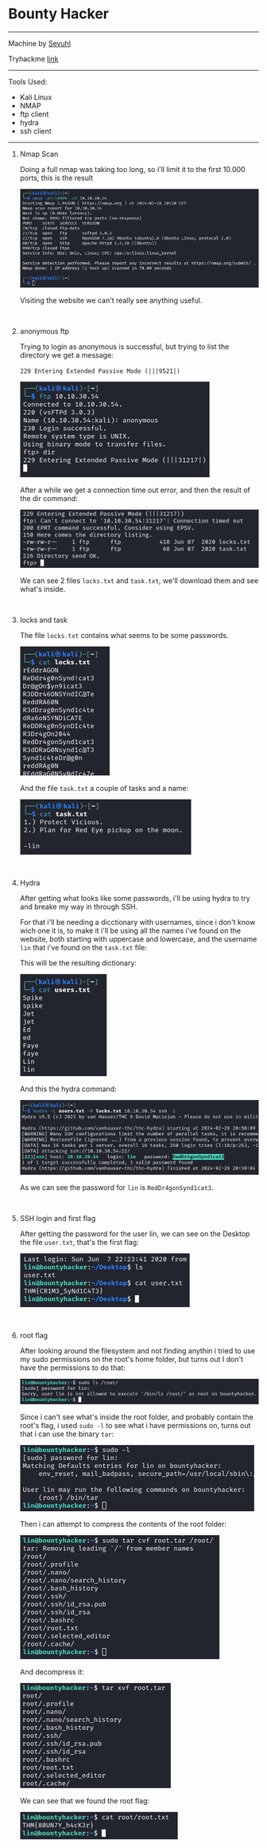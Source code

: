 # Bounty Hacker

---

Machine by [Sevuhl](https://tryhackme.com/p/Sevuhl)

Tryhackme [link](https://tryhackme.com/room/cowboyhacker)

---

Tools Used:

- Kali Linux
- NMAP
- ftp client
- hydra
- ssh client


---

1.  Nmap Scan

    Doing a full nmap was taking too long, so i'll limit it to the first 10.000 ports, this is the result

    ![](img/bountyhacker01.png)

    Visiting the website we can't really see anything useful.

<br>

2.  anonymous ftp
   
    Trying to login as anonymous is successful, but trying to list the directory we get a message:

    `229 Entering Extended Passive Mode (|||9521|)`

    ![](img/bountyhacker02.png)

    After a while we get a connection time out error, and then the result of the dir command:

    ![](img/bountyhacker03.png)

    We can see 2 files `locks.txt` and `task.txt`, we'll download them and see what's inside.

<br>

3.  locks and task

    The file `locks.txt` contains what seems to be some passwords.

    ![](img/bountyhacker04.png)
        
    And the file `task.txt` a couple of tasks and a name:

    ![](img/bountyhacker05.png)

<br>

4.  Hydra
   
    After getting what looks like some passwords, i'll be using hydra to try and breake my way in through SSH.

    For that i'll be needing a dicctionary with usernames, since i don't know wich one it is, to make it i'll be using all the names i've found on the website, both starting with uppercase and lowercase, and the username `lin` that i've found on the `task.txt` file:

    This will be the resulting dictionary:

    ![](img/bountyhacker06.png)

    And this the hydra command:

    ![](img/bountyhacker07.png)

    As we can see the password for `lin` is `RedDr4gonSynd1cat3`.

<br>

5.  SSH login and first flag

    After getting the password for the user lin, we can see on the Desktop the file `user.txt`, that's the first flag:

    ![](img/bountyhacker08.png)

<br>

6.  root flag

    After looking around the filesystem and not finding anythin i tried to use my sudo permissions on the root's home folder, but turns out I don't have the permissions to do that:

    ![](img/bountyhacker09.png)

    Since i can't see what's inside the root folder, and probably contain the root's flag, i used `sudo -l` to see what i have permissions on, turns out that i can use the binary `tar`:


    ![](img/bountyhacker10.png)    

    Then i can attempt to compress the contents of the root folder:

    ![](img/bountyhacker11.png)

    And decompress it:

    ![](img/bountyhacker12.png)

    We can see that we found the root flag:

    ![](img/bountyhacker13.png)